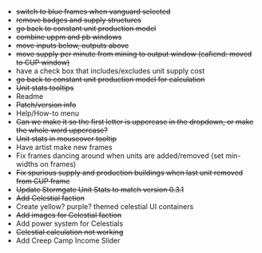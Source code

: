 - ~~switch to blue frames when vanguard selected~~
- ~~remove badges and supply structures~~
- ~~go back to constant unit production model~~
- ~~combine uppm and pb windows~~
- ~~move inputs below, outputs above~~
- ~~move supply per minute from mining to output window (cafiend: moved to CUP window)~~
- have a check box that includes/excludes unit supply cost
- ~~go back to constant unit production model for calculation~~
- ~~Unit stats tooltips~~
- Readme
- ~~Patch/version info~~
- Help/How-to menu
- ~~Can we make it so the first letter is uppercase in the dropdown, or make the whole word uppercase?~~
- ~~Unit stats in mouseover tooltip~~
- Have artist make new frames
- Fix frames dancing around when units are added/removed (set min-widths on frames)
- ~~Fix spurious supply and production buildings when last unit removed from CUP frame~~
- ~~Update Stormgate Unit Stats to match version 0.3.1~~
- ~~Add Celestial faction~~
- Create yellow? purple? themed celestial UI containers
- ~~Add images for Celestial faction~~
- Add power system for Celestials
- ~~Celestial calculation not working~~
- Add Creep Camp Income Slider